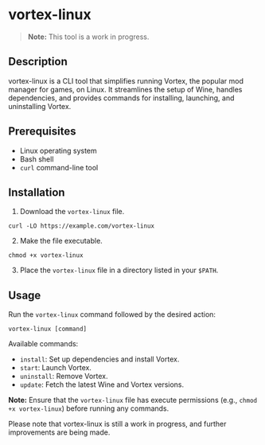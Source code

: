 # vortex-linux

> **Note:** This tool is a work in progress.

## Description

vortex-linux is a CLI tool that simplifies running Vortex, the popular mod manager for games, on Linux. It streamlines the setup of Wine, handles dependencies, and provides commands for installing, launching, and uninstalling Vortex.

## Prerequisites

- Linux operating system
- Bash shell
- `curl` command-line tool

## Installation

1. Download the `vortex-linux` file.

```shell
curl -LO https://example.com/vortex-linux
```

2. Make the file executable.

```shell
chmod +x vortex-linux
```

3. Place the `vortex-linux` file in a directory listed in your `$PATH`.

## Usage

Run the `vortex-linux` command followed by the desired action:

```shell
vortex-linux [command]
```

Available commands:

- `install`: Set up dependencies and install Vortex.
- `start`: Launch Vortex.
- `uninstall`: Remove Vortex.
- `update`: Fetch the latest Wine and Vortex versions.

**Note:** Ensure that the `vortex-linux` file has execute permissions (e.g., `chmod +x vortex-linux`) before running any commands.

Please note that vortex-linux is still a work in progress, and further improvements are being made.
